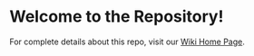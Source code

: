 # Welcome to the Repository!

For complete details about this repo, visit our [Wiki Home Page](https://github.com/SaiCharanTej-K/BTDT_2200032987/wiki).

